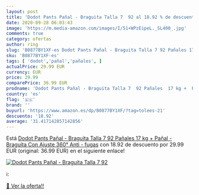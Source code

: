 ```yaml
---
layout: post
title: 'Dodot Pants Pañal - Braguita Talla 7  92 al 18.92 % de descuento'
date: 2020-09-28 06:03:43
image: 'https://m.media-amazon.com/images/I/51+WPzEipeL._SL400_.jpg'
comments: true
category: ofertas
author: ring
slug: 'B0877BY1XF-es Dodot Pants Pañal - Braguita Talla 7 92 Pañales 17 kg +...'
sku: 'B0877BY1XF-es'
tags: [ 'dodot','pañal','pañales', ]
actualPrice: 29.99 EUR
currency: EUR
price: 29.99
comparePrice: 36.99 EUR
prodname: 'Dodot Pants Pañal - Braguita Talla 7  92 Pañales  17 kg +  Pañal - Braguita Con Ajuste 360° Anti - fugas'
country: 'es'
flag: '🇪🇸'
brand: ''
buyurl: 'https://www.amazon.es/dp/B0877BY1XF/?tag=tolees-21'
descuento: '18.92'
average: '31.417142857142856'
---
```


Está [Dodot Pants Pañal - Braguita Talla 7  92 Pañales  17 kg +  Pañal - Braguita Con Ajuste 360° Anti - fugas](https://www.amazon.es/dp/B0877BY1XF/?tag=tolees-21) con 18.92 de descuento por 29.99 EUR (original: 36.99 EUR) en el siguiente enlace!

[![Dodot Pants Pañal - Braguita Talla 7  92](https://m.media-amazon.com/images/I/51+WPzEipeL._SL400_.jpg)](https://www.amazon.es/dp/B0877BY1XF/?tag=tolees-21)

ℹ️:


[🛒 Ver la oferta!!](https://www.amazon.es/dp/B0877BY1XF/?tag=tolees-21)
